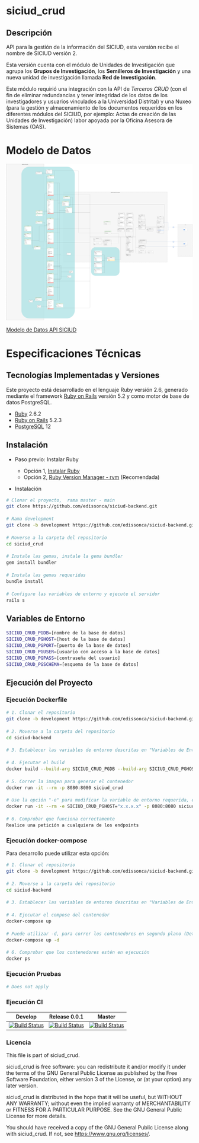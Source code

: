 # siciud_crud

## Descripción

API para la gestión de la información del SICIUD, esta versión recibe el nombre de SICIUD versión 2.

Esta versión cuenta con el módulo de Unidades de Investigación que agrupa los **Grupos de Investigación**, 
los **Semilleros de Investigación** y una nueva unidad de investigación llamada **Red de Investigación**.

Este módulo requirió una integración con la API de *Terceros CRUD* (con el fin de eliminar redundancias y 
tener integridad de los datos de los investigadores y usuarios vinculados a la Universidad Distrital) y 
una Nuxeo (para la gestión y almacenamiento de los documentos requeridos en los diferentes módulos del SICIUD,
por ejemplo: Actas de creación de las Unidades de Investigación) labor apoyada por la Oficina Asesora de Sistemas 
(OAS).

# Modelo de Datos

![entrada](https://github.com/udistrital/siciud_crud/blob/master/docs/research-unit-ER.png)

[Modelo de Datos API SICIUD](https://github.com/udistrital/siciud_crud/blob/master/docs/research-unit-ER.png)

# Especificaciones Técnicas

## Tecnologías Implementadas y Versiones

Este proyecto está desarrollado en el lenguaje Ruby versión 2.6, generado mediante el 
framework [Ruby on Rails](https://rubyonrails.org/) versión 5.2 y como motor de base de datos
PostgreSQL.

* [Ruby](https://www.ruby-lang.org/es/) 2.6.2
* [Ruby on Rails](https://rubyonrails.org/) 5.2.3
* [PostgreSQL](https://www.postgresql.org/) 12

## Instalación

* Paso previo: Instalar Ruby
    * Opción 1, [Instalar Ruby](https://www.ruby-lang.org/es/documentation/installation/)
    * Opción 2, [Ruby Version Manager - rvm](https://rvm.io/rvm/install) (Recomendada)

* Instalación

```bash
# Clonar el proyecto,  rama master - main
git clone https://github.com/edissonca/siciud-backend.git

# Rama development
git clone -b development https://github.com/edissonca/siciud-backend.git

# Moverse a la carpeta del repositorio
cd siciud_crud

# Instale las gemas, instale la gema bundler
gem install bundler

# Instala las gemas requeridas
bundle install

# Configure las variables de entorno y ejecute el servidor
rails s
```

## Variables de Entorno

```sh
SICIUD_CRUD_PGDB=[nombre de la base de datos]
SICIUD_CRUD_PGHOST=[host de la base de datos]
SICIUD_CRUD_PGPORT=[puerto de la base de datos]
SICIUD_CRUD_PGUSER=[usuario con acceso a la base de datos]
SICIUD_CRUD_PGPASS=[contraseña del usuario]
SICIUD_CRUD_PGSCHEMA=[esquema de la base de datos]
```

## Ejecución del Proyecto

### Ejecución Dockerfile

```sh
# 1. Clonar el repositorio
git clone -b development https://github.com/edissonca/siciud-backend.git

# 2. Moverse a la carpeta del repositorio
cd siciud-backend

# 3. Establecer las variables de entorno descritas en "Variables de Entorno"

# 4. Ejecutar el build
docker build --build-arg SICIUD_CRUD_PGDB --build-arg SICIUD_CRUD_PGHOST --build-arg SICIUD_CRUD_PGPORT --build-arg SICIUD_CRUD_PGUSER --build-arg SICIUD_CRUD_PGPASS --build-arg SICIUD_CRUD_PGSCHEMA -t siciud_crud .

# 5. Correr la imagen para generar el contenedor
docker run -it --rm -p 8080:8080 siciud_crud

# Use la opción "-e" para modificar la variable de entorno requerida, ejemplo
docker run -it --rm -e SICIUD_CRUD_PGHOST="x.x.x.x" -p 8080:8080 siciud_crud

# 6. Comprobar que funciona correctamente
Realice una petición a cualquiera de los endpoints
```

### Ejecución docker-compose

Para desarrollo puede utilizar esta opción:

```sh
# 1. Clonar el repositorio
git clone -b development https://github.com/edissonca/siciud-backend.git

# 2. Moverse a la carpeta del repositorio
cd siciud-backend

# 3. Establecer las variables de entorno descritas en "Variables de Entorno"

# 4. Ejecutar el compose del contenedor
docker-compose up

# Puede utilizar -d, para correr los contenedores en segundo plano (Detached mode)
docker-compose up -d

# 6. Comprobar que los contenedores estén en ejecución
docker ps
```

### Ejecución Pruebas

```bash
# Does not apply
```

### Ejecución CI

| Develop                                                                                                                                                                                                  | Release 0.0.1                                                                                                                                                                                                   | Master                                                                                                                                                                            |
| -------------------------------------------------------------------------------------------------------------------------------------------------------------------------------------------------------- | -------------------------------------------------------------------------------------------------------------------------------------------------------------------------------------------------------------- | --------------------------------------------------------------------------------------------------------------------------------------------------------------------------------- |
| [![Build Status](https://hubci.portaloas.udistrital.edu.co/api/badges/udistrital/siciud_crud/status.svg?ref=refs/heads/develop)](https://hubci.portaloas.udistrital.edu.co/udistrital/siciud_crud) | [![Build Status](https://hubci.portaloas.udistrital.edu.co/api/badges/udistrital/siciud_crud/status.svg?ref=refs/heads/release/0.0.1)](https://hubci.portaloas.udistrital.edu.co/udistrital/siciud_crud) | [![Build Status](https://hubci.portaloas.udistrital.edu.co/api/badges/udistrital/siciud_crud/status.svg)](https://hubci.portaloas.udistrital.edu.co/udistrital/siciud_crud) |

### Licencia

This file is part of siciud_crud.

siciud_crud is free software: you can redistribute it and/or modify it under the terms of the GNU General Public License as published by the Free Software Foundation, either version 3 of the License, or (at your option) any later version.

siciud_crud is distributed in the hope that it will be useful, but WITHOUT ANY WARRANTY; without even the implied warranty of MERCHANTABILITY or FITNESS FOR A PARTICULAR PURPOSE. See the GNU General Public License for more details.

You should have received a copy of the GNU General Public License along with siciud_crud. If not, see https://www.gnu.org/licenses/.



